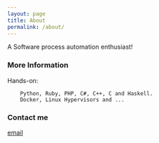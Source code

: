 ```yaml
---
layout: page
title: About
permalink: /about/
---
```


A Software process automation enthusiast!

### More Information

Hands-on:
        
        Python, Ruby, PHP, C#, C++, C and Haskell.
        Docker, Linux Hypervisors and ...

### Contact me

[email](mailto:reachme@boynux.com)
